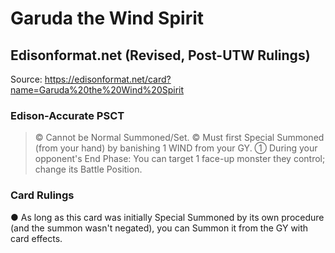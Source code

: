 # Garuda the Wind Spirit

## Edisonformat.net (Revised, Post-UTW Rulings)

Source: https://edisonformat.net/card?name=Garuda%20the%20Wind%20Spirit

### Edison-Accurate PSCT

> © Cannot be Normal Summoned/Set.
> © Must first Special Summoned (from your hand) by banishing 1 WIND from your GY.
> ① During your opponent's End Phase: You can target 1 face-up monster they control; change its Battle Position.

### Card Rulings

● As long as this card was initially Special Summoned by its own procedure (and the summon wasn't negated),
you can Summon it from the GY with card effects.
            
